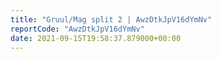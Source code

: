 ```yaml
---
title: "Gruul/Mag split 2 | AwzDtkJpV16dYmNv"
reportCode: "AwzDtkJpV16dYmNv"
date: 2021-09-15T19:58:37.879000+00:00
---
```

